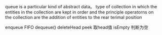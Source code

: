queue is a particular kind of abstract data。
type of collection in which the entities in the collection are kept in order and the principle operatorns on the collection are the addition of entities to the rear terimal position 

enqueue
FIFO   dequeue()  deleteHead
peek  取head值
isEmpty 判断为空
